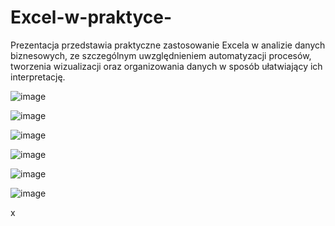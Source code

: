# Excel-w-praktyce-
Prezentacja przedstawia praktyczne zastosowanie Excela w analizie danych biznesowych, ze szczególnym uwzględnieniem automatyzacji procesów, tworzenia wizualizacji oraz organizowania danych w sposób ułatwiający ich interpretację.

![image](https://github.com/user-attachments/assets/fbdb74af-c6f6-4f57-9fc7-6b1b8b350e68)

![image](https://github.com/user-attachments/assets/95517abe-4b51-45bc-8396-092439e0cb8a)

![image](https://github.com/user-attachments/assets/9c5bde45-c84a-4a0f-81ae-29fca2334d5f)

![image](https://github.com/user-attachments/assets/042d3d2d-c0f5-45e4-b8f2-54f65214b51e)

![image](https://github.com/user-attachments/assets/71a49a6a-ee60-462b-8d56-a2fda2fbc8af)

![image](https://github.com/user-attachments/assets/0152e271-e584-401f-b688-ac43257a7084)

x
